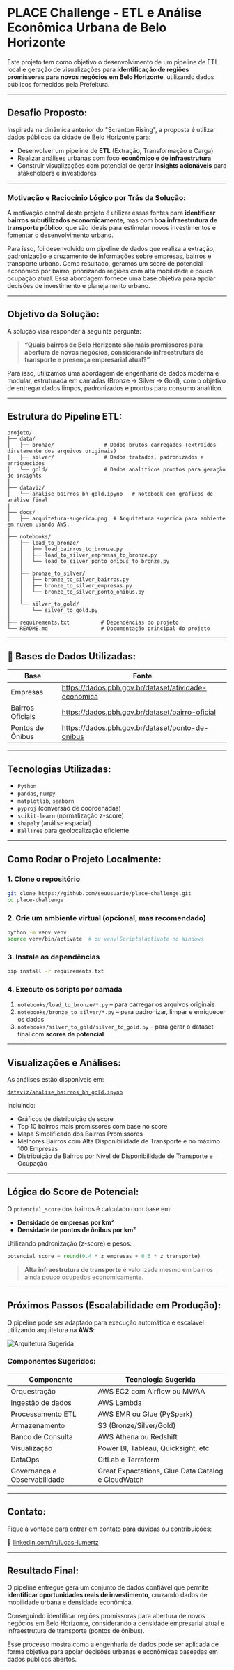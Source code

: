 # PLACE Challenge - ETL e Análise Econômica Urbana de Belo Horizonte

Este projeto tem como objetivo o desenvolvimento de um pipeline de ETL local e geração de visualizações para **identificação de regiões promissoras para novos negócios em Belo Horizonte**, utilizando dados públicos fornecidos pela Prefeitura.

---

## Desafio Proposto:

Inspirada na dinâmica anterior do "Scranton Rising", a proposta é utilizar dados públicos da cidade de Belo Horizonte para:

- Desenvolver um pipeline de **ETL** (Extração, Transformação e Carga)
- Realizar análises urbanas com foco **econômico e de infraestrutura**
- Construir visualizações com potencial de gerar **insights acionáveis** para stakeholders e investidores

---

### Motivação e Raciocínio Lógico por Trás da Solução:

A motivação central deste projeto é utilizar essas fontes para **identificar bairros subutilizados economicamente**, mas com **boa infraestrutura de transporte público**, que são ideais para estimular novos investimentos e fomentar o desenvolvimento urbano.

Para isso, foi desenvolvido um pipeline de dados que realiza a extração, padronização e cruzamento de informações sobre empresas, bairros e transporte urbano. Como resultado, geramos um score de potencial econômico por bairro, priorizando regiões com alta mobilidade e pouca ocupação atual. Essa abordagem fornece uma base objetiva para apoiar decisões de investimento e planejamento urbano.


---

## Objetivo da Solução:

A solução visa responder à seguinte pergunta:

> **“Quais bairros de Belo Horizonte são mais promissores para abertura de novos negócios, considerando infraestrutura de transporte e presença empresarial atual?”**

Para isso, utilizamos uma abordagem de engenharia de dados moderna e modular, estruturada em camadas (Bronze → Silver → Gold), com o objetivo de entregar dados limpos, padronizados e prontos para consumo analítico.

---

## Estrutura do Pipeline ETL:

```plaintext
projeto/
├── data/
│   ├── bronze/                # Dados brutos carregados (extraídos diretamente dos arquivos originais)
│   ├── silver/                # Dados tratados, padronizados e enriquecidos
│   └── gold/                  # Dados analíticos prontos para geração de insights
│
├── dataviz/
│   └── analise_bairros_bh_gold.ipynb   # Notebook com gráficos de análise final
│
├── docs/
│   ├── arquitetura-sugerida.png  # Arquitetura sugerida para ambiente em nuvem usando AWS.
│
├── notebooks/
│   ├── load_to_bronze/
│   │   ├── load_bairros_to_bronze.py
│   │   ├── load_to_silver_empresas_to_bronze.py
│   │   └── load_to_silver_ponto_onibus_to_bronze.py
│   │
│   ├── bronze_to_silver/
│   │   ├── bronze_to_silver_bairros.py
│   │   ├── bronze_to_silver_empresas.py
│   │   └── bronze_to_silver_ponto_onibus.py
│   │
│   └── silver_to_gold/
│       └── silver_to_gold.py
│
├── requirements.txt          # Dependências do projeto
└── README.md                 # Documentação principal do projeto
```

---

## 🧪 Bases de Dados Utilizadas:

| Base                  | Fonte                                                                 |
|-----------------------|-----------------------------------------------------------------------|
| Empresas              | https://dados.pbh.gov.br/dataset/atividade-economica                 |
| Bairros Oficiais      | https://dados.pbh.gov.br/dataset/bairro-oficial                      |
| Pontos de Ônibus      | https://dados.pbh.gov.br/dataset/ponto-de-onibus                     |

---

## Tecnologias Utilizadas:

- `Python`
- `pandas`, `numpy`
- `matplotlib`, `seaborn`
- `pyproj` (conversão de coordenadas)
- `scikit-learn` (normalização z-score)
- `shapely` (análise espacial)
- `BallTree` para geolocalização eficiente

---

## Como Rodar o Projeto Localmente:

### 1. Clone o repositório

```bash
git clone https://github.com/seuusuario/place-challenge.git
cd place-challenge
```

### 2. Crie um ambiente virtual (opcional, mas recomendado)

```bash
python -m venv venv
source venv/bin/activate  # ou venv\Scripts\activate no Windows
```

### 3. Instale as dependências

```bash
pip install -r requirements.txt
```

### 4. Execute os scripts por camada

1. `notebooks/load_to_bronze/*.py` – para carregar os arquivos originais
2. `notebooks/bronze_to_silver/*.py` – para padronizar, limpar e enriquecer os dados
3. `notebooks/silver_to_gold/silver_to_gold.py` – para gerar o dataset final com **scores de potencial**

---

## Visualizações e Análises:

As análises estão disponíveis em:

[`dataviz/analise_bairros_bh_gold.ipynb`](dataviz/analise_bairros_bh_gold.ipynb)

Incluindo:
- Gráficos de distribuição de score
- Top 10 bairros mais promissores com base no score
- Mapa Simplificado dos Bairros Promissores
- Melhores Bairros com Alta Disponibilidade de Transporte e no máximo 100 Empresas
- Distribuição de Bairros por Nível de Disponibilidade de Transporte e Ocupação

---

## Lógica do Score de Potencial:

O `potencial_score` dos bairros é calculado com base em:

- **Densidade de empresas por km²**
- **Densidade de pontos de ônibus por km²**

Utilizando padronização (z-score) e pesos:

```python
potencial_score = round(0.4 * z_empresas + 0.6 * z_transporte)
```

> **Alta infraestrutura de transporte** é valorizada mesmo em bairros ainda pouco ocupados economicamente.

---

## Próximos Passos (Escalabilidade em Produção):

O pipeline pode ser adaptado para execução automática e escalável utilizando arquitetura na **AWS**:

![Arquitetura Sugerida](https://raw.githubusercontent.com/LLR798/Desafio-Place/main/docs/arquitetura-sugerida.png)

### Componentes Sugeridos:

| Componente              | Tecnologia Sugerida         |
|-------------------------|-----------------------------|
| Orquestração            | AWS EC2 com Airflow ou MWAA  |
| Ingestão de dados       | AWS Lambda                  |
| Processamento ETL       | AWS EMR ou Glue (PySpark)   |
| Armazenamento           | S3 (Bronze/Silver/Gold)     |
| Banco de Consulta       | AWS Athena ou Redshift      |
| Visualização            | Power BI, Tableau, Quicksight, etc |
| DataOps                 | GitLab e Terraform          |
| Governança e Observabilidade | Great Expactations, Glue Data Catalog e CloudWatch |

---

## Contato:

Fique à vontade para entrar em contato para dúvidas ou contribuições:

🔗 [linkedin.com/in/lucas-lumertz](https://linkedin.com/in/lucas-lumertz)

---

## Resultado Final:

O pipeline entregue gera um conjunto de dados confiável que permite **identificar oportunidades reais de investimento**, cruzando dados de mobilidade urbana e densidade econômica.

Conseguindo identificar regiões promissoras para abertura de novos negócios em Belo Horizonte, considerando a densidade empresarial atual e infraestrutura de transporte (pontos de ônibus).

Esse processo mostra como a engenharia de dados pode ser aplicada de forma objetiva para apoiar decisões urbanas e econômicas baseadas em dados públicos abertos.